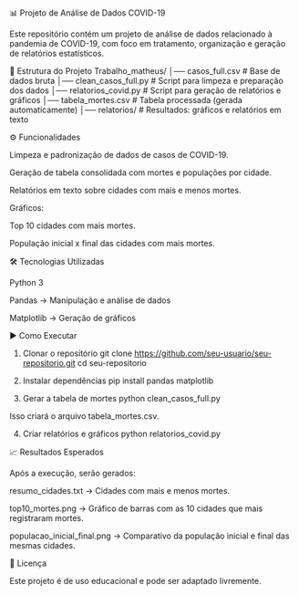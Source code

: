 📊 Projeto de Análise de Dados COVID-19

Este repositório contém um projeto de análise de dados relacionado à pandemia de COVID-19, com foco em tratamento, organização e geração de relatórios estatísticos.

📂 Estrutura do Projeto
Trabalho_matheus/
│── casos_full.csv              # Base de dados bruta
│── clean_casos_full.py         # Script para limpeza e preparação dos dados
│── relatorios_covid.py         # Script para geração de relatórios e gráficos
│── tabela_mortes.csv           # Tabela processada (gerada automaticamente)
│── relatorios/                 # Resultados: gráficos e relatórios em texto

⚙️ Funcionalidades

Limpeza e padronização de dados de casos de COVID-19.

Geração de tabela consolidada com mortes e populações por cidade.

Relatórios em texto sobre cidades com mais e menos mortes.

Gráficos:

Top 10 cidades com mais mortes.

População inicial x final das cidades com mais mortes.

🛠️ Tecnologias Utilizadas

Python 3

Pandas
 → Manipulação e análise de dados

Matplotlib
 → Geração de gráficos

▶️ Como Executar
1. Clonar o repositório
git clone https://github.com/seu-usuario/seu-repositorio.git
cd seu-repositorio

2. Instalar dependências
pip install pandas matplotlib

3. Gerar a tabela de mortes
python clean_casos_full.py


Isso criará o arquivo tabela_mortes.csv.

4. Criar relatórios e gráficos
python relatorios_covid.py

📈 Resultados Esperados

Após a execução, serão gerados:

resumo_cidades.txt → Cidades com mais e menos mortes.

top10_mortes.png → Gráfico de barras com as 10 cidades que mais registraram mortes.

populacao_inicial_final.png → Comparativo da população inicial e final das mesmas cidades.

📜 Licença

Este projeto é de uso educacional e pode ser adaptado livremente.
